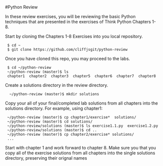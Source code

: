 #Python Review

In these review exercises, you will be reviewing the basic Python techniques that are presented in the exercises of Think Python Chapters 1-8.

Start by cloning the Chapters 1-8 Exercises into you local repository.
     
     $ cd ~
     $ git clone https://github.com/cliffjsgit/python-review
     

Once you have cloned this repo, you may proceed to the labs.
    
     $ cd ~/python-review
     ~/python-review (master)$ ls
     chapter1  chapter2  chapter3  chapter5  chapter6  chapter7  chapter8
    

Create a solutions directory in the review directory. 
      
      ~/python-review (master)$ mkdir solutions
      

Copy your all of your final/completed lab solutions from all chapters 
into the solutions directory.  For example, using chapter1:

     ~/python-review (master)$ cp chapter1/exercise*  solutions/
     ~/python-review (master)$ cd solutions/
     ~/python-review/solutions (master)$ ls exercise1.1.py  exercise1.2.py
     ~/python-review/solutions (master)$ cd ..
     ~/python-review (master)$ cp chapter2/exercise* solutions/
     ...
    
Start with chapter 1 and work forward to chapter 8.
Make sure you that you copy all of the exercise solutions from all chapters 
into the single solutions directory, preserving their orignal names

